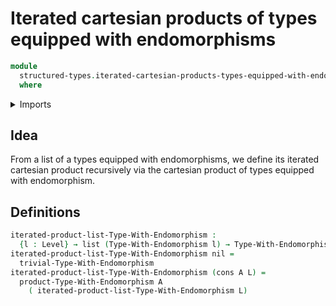 # Iterated cartesian products of types equipped with endomorphisms

```agda
module
  structured-types.iterated-cartesian-products-types-equipped-with-endomorphisms
  where
```

<details><summary>Imports</summary>

```agda
open import foundation.universe-levels

open import lists.lists

open import structured-types.cartesian-products-types-equipped-with-endomorphisms funext univalence
open import structured-types.types-equipped-with-endomorphisms funext univalence
```

</details>

## Idea

From a list of a types equipped with endomorphisms, we define its iterated
cartesian product recursively via the cartesian product of types equipped with
endomorphism.

## Definitions

```agda
iterated-product-list-Type-With-Endomorphism :
  {l : Level} → list (Type-With-Endomorphism l) → Type-With-Endomorphism l
iterated-product-list-Type-With-Endomorphism nil =
  trivial-Type-With-Endomorphism
iterated-product-list-Type-With-Endomorphism (cons A L) =
  product-Type-With-Endomorphism A
    ( iterated-product-list-Type-With-Endomorphism L)
```
